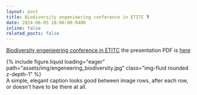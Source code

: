 ```yaml
---
layout: post
title: Biodiversity engenieering conference in ETITC 🎙️
date: 2024-06-05 18:00:00-0400
inline: false
related_posts: false
---
```


[Biodiversity engenieering conference in ETITC](https://www.etitc.edu.co/es/evento/ingeniera-de-la-biodiversidad-89) the presentation PDF is [here](../../assets/pdf/ETITC_Ingeniería_de_la_Biodiversidad.pdf)


<div class="row mt-3">
    <div class="col-sm mt-3 mt-md-0">
        {% include figure.liquid loading="eager" path="assets/img/engeneering_biodiversity.jpg" class="img-fluid rounded z-depth-1" %}
    </div>
</div>

<div class="caption">
    A simple, elegant caption looks good between image rows, after each row, or doesn't have to be there at all.
</div>